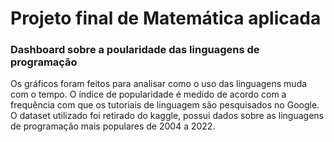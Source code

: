 # Projeto final de Matemática aplicada
### Dashboard sobre a poularidade das linguagens de programação

Os gráficos foram feitos para analisar como o uso das linguagens muda com o tempo. O índice de popularidade é medido de acordo com a frequência com que os tutoriais de linguagem são pesquisados no Google. O dataset utilizado foi retirado do kaggle, possui dados sobre as linguagens de programação mais populares de 2004 a 2022. 
